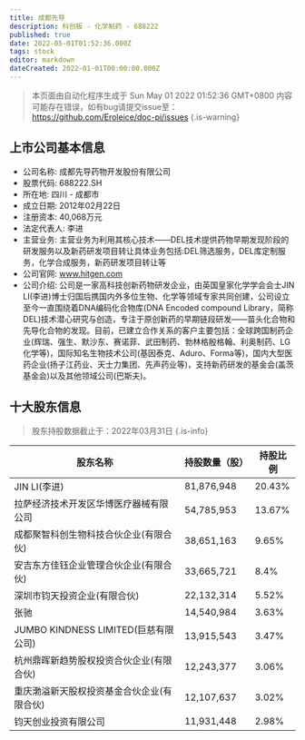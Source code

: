 ```yaml
---
title: 成都先导
description: 科创板 - 化学制药 - 688222
published: true
date: 2022-05-01T01:52:36.000Z
tags: stock
editor: markdown
dateCreated: 2022-01-01T00:00:00.000Z
---
```


> 本页面由自动化程序生成于 Sun May 01 2022 01:52:36 GMT+0800
> 内容可能存在错误，如有bug请提交issue至：https://github.com/Eroleice/doc-pi/issues
{.is-warning}

## 上市公司基本信息
- 公司名称: 成都先导药物开发股份有限公司
- 股票代码: 688222.SH
- 所在地: 四川 - 成都市
- 成立日期: 2012年02月22日
- 注册资本: 40,068万元
- 法定代表人: 李进
- 主营业务: 主营业务为利用其核心技术——DEL技术提供药物早期发现阶段的研发服务以及新药研发项目转让具体业务包括:DEL筛选服务，DEL库定制服务，化学合成服务，新药研发项目转让等
- 公司官网: www.hitgen.com
- 公司介绍: 公司是一家高科技创新药物研发企业，由英国皇家化学学会会士JIN LI(李进)博士归国后携国内外多位生物、化学等领域专家共同创建，公司设立至今一直围绕着DNA编码化合物库(DNA Encoded compound Library，简称DEL)技术潜心研究与创造，专注于原创新药的早期链段研发——苗头化合物和先导化合物的发现。目前，已建立合作关系的客户主要包括：全球跨国制药企业(辉瑞、强生、默沙东、赛诺菲、武田制药、勃林格殷格翰、利奥制药、LG化学等)，国际知名生物技术公司(基因泰克、Aduro、Forma等)，国内大型医药企业(扬子江药业、天士力集团、先声药业等)，支持新药研发的基金会(盖茨基金会)以及其他领域公司(巴斯夫)。


## 十大股东信息
> 股东持股数据截止于：2022年03月31日
{.is-info}

| 股东名称 | 持股数量（股） | 持股比例 |
| --- | --- | --- |
| JIN LI(李进) | 81,876,948 | 20.43% |
| 拉萨经济技术开发区华博医疗器械有限公司 | 54,785,953 | 13.67% |
| 成都聚智科创生物科技合伙企业(有限合伙) | 38,651,163 | 9.65% |
| 安吉东方佳钰企业管理合伙企业(有限合伙) | 33,665,721 | 8.4% |
| 深圳市钧天投资企业(有限合伙) | 22,132,314 | 5.52% |
| 张驰 | 14,540,984 | 3.63% |
| JUMBO KINDNESS LIMITED(巨慈有限公司) | 13,915,543 | 3.47% |
| 杭州鼎晖新趋势股权投资合伙企业(有限合伙) | 12,243,377 | 3.06% |
| 重庆渤溢新天股权投资基金合伙企业(有限合伙) | 12,107,637 | 3.02% |
| 钧天创业投资有限公司 | 11,931,448 | 2.98% |




